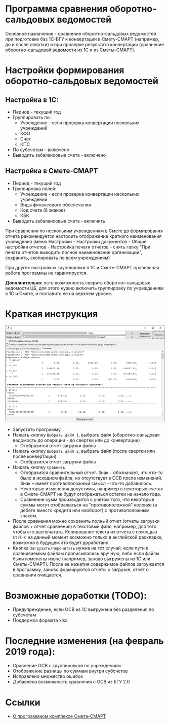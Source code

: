 # Программа сравнения оборотно-сальдовых ведомостей

Основное назначение - сравнение оборотно-сальдовых ведомостей при подготовке баз 1С-БГУ к конвертации в Смету-СМАРТ (например, до и после свертки) и при проверке результата конвертации (сравнение оборотно-сальдовой ведомости из 1С и из Сметы-СМАРТ).

# Настройки формирования оборотно-сальдовых ведомостей

## Настройка в 1С:

* Период - текущий год
* Группировать по:
    * Учреждение - если проверка конвертации нескольких учреждений
    * КФО
    * Счет
    * КПС
* По субсчетам - включено
* Выводить забалансовые счета - включено

## Настройка в Смете-СМАРТ

* Период - текущий год
* Группировка полей:
    * Учреждение - если проверка конвертации нескольких учреждений
    * Виды финансового обеспечения
    * Код счета (6 знаков)
    * КБК
* Выводить забалансовые счета - включить

При сравнении по нескольким учреждениям в Смете до формирования отчета рекомендуется настроить отображение краткого наименования учреждения (меню Настройки - Настройки документов - Общие настройки отчетов - Настройка печати отчетов - снять галку "При печати отчетов выводить полное наименование организации", сохранить, скопировать по всем учреждениям)

При других настройках группировки в 1С и Смете-СМАРТ правильная работа программы не гарантируется.

**Дополнительно:** есть возможность сверять оборотно-сальдовые ведомости ЦБ, для этого нужно включить группировку по учреждениям в 1С и Смете, и поставить ее на верхнем уровне.

# Краткая инструкция

![Скриншот](screenshot.png)

* Запустить программу
* Нажать кнопку `Выбрать файл 1`, выбрать файл (оборотно-сальдовая ведомость до операции - до свертки или до конвертации)
    * Отобразится отчет загрузки файла
* Нажать кнопку `Выбрать файл 2`, выбрать файл (после свертки или после конвертации)
    * Отобразится отчет загрузки файла
* Нажать кнопку `Сравнить`
    * Отобразится сравнительный отчет. Знак `-` обозначает, что что-то было в исходном файле, но отсутствует в ОСВ после изменений. Знак `+` имеет противоположный смысл - что-то добавилось.
    * Некоторые изменения допустимы, например в некоторых счетах в Смете-СМАРТ не будут отображаться остатки на начало года.
    * Сравнение сумм производится с учетом того, что некоторые суммы могут отображаться на "противоположной" колонке (в дебете вместо кредита или наоборот) с противоположным знаком.
* После сравнения можно сохранить полный отчет (отчеты загрузки файлов + отчет сравнения) в текстовый файл, например, для того чтобы его распечатать. Копирование текста из отчета с помощью `Ctrl-C` на данный момент возможно только в английской раскладке, возможно в будущем это будет доработано.
* Кнопка `Загрузить/перечитать` нужна на тот случай, если пути к сравниваемым файлам прописывались вручную, либо если файлы были изменены извне (например, заново выгружены из 1С или Сметы-СМАРТ). После ее нажатия содержимое файлов загружается в программу, заново формируются отчеты о загрузке, отчет о сравнении очищается.

# Возможные доработки (TODO):

* Предупреждение, если ОСВ из 1С выгружена без разделения по субсчетам
* Поддержка формата xlsx

# Последние изменения (на февраль 2019 года):

* Сравнение ОСВ с группировкой по учреждениям
* Отображение разницы по суммам внутри субсчетов
* Исправлено множество ошибок
* Добавлена возможность сравнения с ОСВ из БГУ 2.0

# Ссылки

* [О программном комплексе Смета-СМАРТ](http://www.keysystems.ru/products/salary-personnel/EstimateSmart/)
